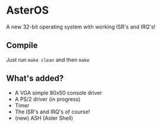 # AsterOS
A new 32-bit operating system with working ISR's and IRQ's!
## Compile
Just run
`make clean` 
and then 
`make`
## What's added?
 * A VGA simple 80x50 console driver
 * A PS/2 driver (in progress)
 * Timer
 * The ISR's and IRQ's of course!
 * (new) ASH (Aster Shell)
